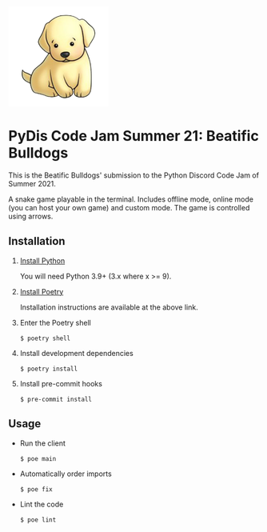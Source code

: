 <img src="images/logo.png" alt="Bulldog Logo" width="200"></img>

# PyDis Code Jam Summer 21: Beatific Bulldogs

This is the Beatific Bulldogs' submission to the Python Discord Code Jam of Summer 2021.

A snake game playable in the terminal. Includes offline mode, online mode (you can host your own game) and custom mode. The game is controlled using arrows.

## Installation

 1. [Install Python](https://python.org/downloads)

    You will need Python 3.9+ (3.x where x >= 9).

 2. [Install Poetry](https://python-poetry.org/docs/master/#installation)

    Installation instructions are available at the above link.

 3. Enter the Poetry shell

    ```shell
    $ poetry shell
    ```

 4. Install development dependencies

    ```shell
    $ poetry install
    ```

 5. Install pre-commit hooks

    ```shell
    $ pre-commit install
    ```

## Usage

 - Run the client

   ```shell
   $ poe main
   ```

 - Automatically order imports

   ```shell
   $ poe fix
   ```

 - Lint the code

   ```shell
   $ poe lint
   ```
